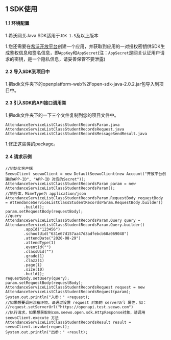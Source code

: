 ## 1 SDK使用

#### 1.1 环境配置

1.希沃网关Java SDK适用于`JDK 1.5`及以上版本

1.您还需要在[希沃开放平台](http://open.seewo.com/#/console)创建一个应用，并获取到应用的一对授权密钥供SDK生成鉴权信息和签名信息，即`AppKey`和`AppSecret`(注：`AppSecret`是网关认证用户请求的密钥，是一个隐私信息，请妥善保管不要泄露)

#### 2.2 导入SDK到项目中

1.把sdk文件夹下的openplatform-web%2Fopen-sdk-java-2.0.2.jar包导入到项目中。

#### 2.3 引入SDK的API接口调用类

1.把sdk文件夹下的一下三个文件复制到您的项目文件中。

```
AttendanceServiceListClassStudentRecordsParam.java
AttendanceServiceListClassStudentRecordsRequest.java
AttendanceServiceListClassStudentRecordsMessageSendResult.java
```

1.修正这些类的package。

#### 2.4 请求示例

```
//初始化客户端
SeewoClient seewoClient = new DefaultSeewoClient(new Account("开放平台创建的APP-ID", "APP-ID 对应的Secret"));
AttendanceServiceListClassStudentRecordsParam param = new AttendanceServiceListClassStudentRecordsParam();
//响应体，MimeType为 application/json
AttendanceServiceListClassStudentRecordsParam.RequestBody requestBody = AttendanceServiceListClassStudentRecordsParam.RequestBody.builder()
        .build();
param.setRequestBody(requestBody);
//query
AttendanceServiceListClassStudentRecordsParam.Query query = AttendanceServiceListClassStudentRecordsParam.Query.builder()
        .appId("123456")
        .schoolUid("631e67d157aa47d3adfebcb60a069048")
        .attendDate("2020-08-29")
        .attendType(1)
        .eventId("")
        .classUid("")
        .grade(1)
        .clazz(1)
        .page(1)
        .size(10)
        .build();
requestBody.setQuery(query);
param.setRequestBody(requestBody);
AttendanceServiceListClassStudentRecordsRequest request = new AttendanceServiceListClassStudentRecordsRequest(param);
System.out.println("入参：" +request);
//如果想要调用沙箱环境，请通过设置 request 对象的 serverUrl 属性，如：
//request.setServerUrl("https://openapi.test.seewo.com")
//执行请求，如果想获取到com.seewo.open.sdk.HttpResponse对象，请调用 seewoClient.execute 方法
AttendanceServiceListClassStudentRecordsResult result = seewoClient.invoke(request);
System.out.println("出参：" +result);
```